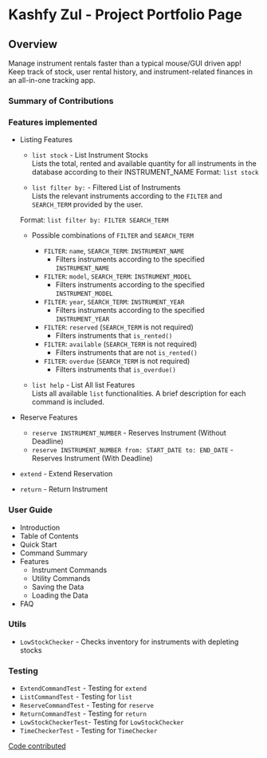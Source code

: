 # Kashfy Zul - Project Portfolio Page

## Overview

Manage instrument rentals faster than a typical mouse/GUI driven app! Keep track of stock, user rental history, and
instrument-related finances in an all-in-one tracking app.

### Summary of Contributions

### Features implemented
 * Listing Features
   * `list stock` - List Instrument Stocks  
     Lists the total, rented and available quantity for all instruments in the database according to their INSTRUMENT_NAME
      Format: `list stock`
      

   * `list filter by:` - Filtered List of Instruments  
  Lists the relevant instruments according to the `FILTER` and `SEARCH_TERM` provided by the user.

   Format: `list filter by: FILTER SEARCH_TERM`
      
   * Possible combinations of `FILTER` and `SEARCH_TERM`
      * `FILTER`: `name`, `SEARCH_TERM`: `INSTRUMENT_NAME`
         * Filters instruments according to the specified `INSTRUMENT_NAME`
      * `FILTER`: `model`, `SEARCH_TERM`: `INSTRUMENT_MODEL`
         * Filters instruments according to the specified `INSTRUMENT_MODEL`
      * `FILTER`: `year`, `SEARCH_TERM`: `INSTRUMENT_YEAR`
         * Filters instruments according to the specified `INSTRUMENT_YEAR`
      * `FILTER`: `reserved` (`SEARCH_TERM` is not required)
         * Filters instruments that `is_rented()`
      * `FILTER`: `available` (`SEARCH_TERM` is not required)
         * Filters instruments that are not `is_rented()`
      * `FILTER`: `overdue` (`SEARCH_TERM` is not required)
         * Filters instruments that `is_overdue()`
      
 
   * `list help` - List All list Features  
     Lists all available `list` functionalities. A brief description for each command is included.

   
 * Reserve Features
   * `reserve INSTRUMENT_NUMBER` - Reserves Instrument (Without Deadline)
   * `reserve INSTRUMENT_NUMBER from: START_DATE to: END_DATE` - Reserves Instrument (With Deadline)
 * `extend` - Extend Reservation
 * `return` - Return Instrument
 
### User Guide
   * Introduction
   * Table of Contents
   * Quick Start
   * Command Summary
   * Features
     * Instrument Commands
     * Utility Commands
     * Saving the Data
     * Loading the Data
   * FAQ

### Utils
* `LowStockChecker` - Checks inventory for instruments with depleting stocks

### Testing
* `ExtendCommandTest` - Testing for `extend`
* `ListCommandTest` - Testing for `list`
* `ReserveCommandTest` - Testing for `reserve`
* `ReturnCommandTest` - Testing for `return`
* `LowStockCheckerTest`- Testing for `LowStockChecker` 
* `TimeCheckerTest` - Testing for `TimeChecker`

[Code contributed](https://nus-cs2113-ay2425s2.github.io/tp-dashboard/?search=kashfyzul&breakdown=true)
